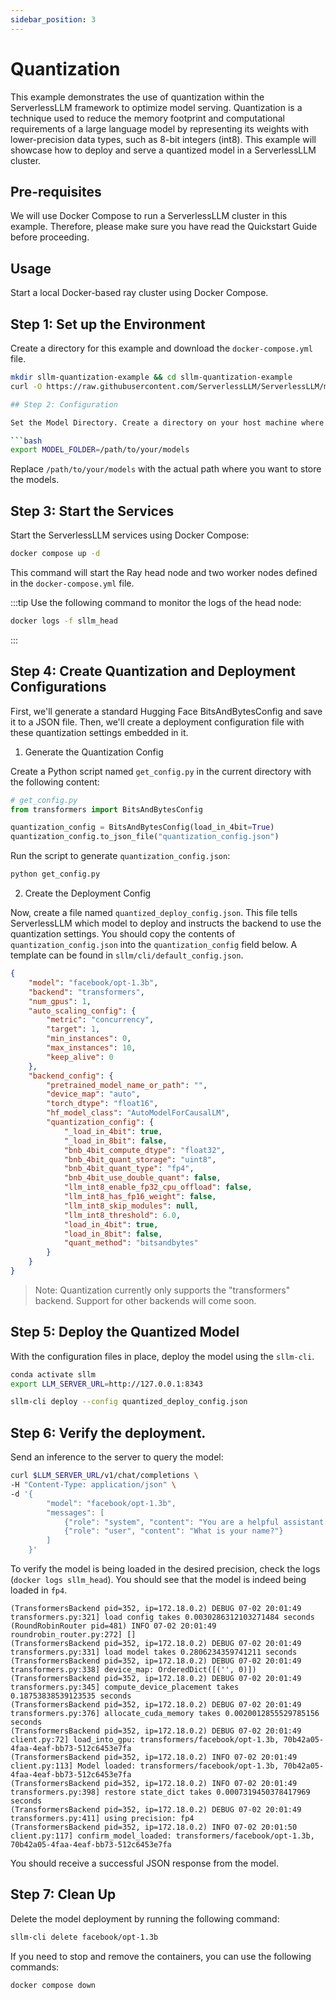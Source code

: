 ```yaml
---
sidebar_position: 3
---
```


# Quantization

This example demonstrates the use of quantization within the ServerlessLLM framework to optimize model serving. Quantization is a technique used to reduce the memory footprint and computational requirements of a large language model by representing its weights with lower-precision data types, such as 8-bit integers (int8). This example will showcase how to deploy and serve a quantized model in a ServerlessLLM cluster.

## Pre-requisites

We will use Docker Compose to run a ServerlessLLM cluster in this example. Therefore, please make sure you have read the Quickstart Guide before proceeding.

## Usage
Start a local Docker-based ray cluster using Docker Compose.

## Step 1: Set up the Environment

Create a directory for this example and download the `docker-compose.yml` file.

```bash
mkdir sllm-quantization-example && cd sllm-quantization-example
curl -O https://raw.githubusercontent.com/ServerlessLLM/ServerlessLLM/main/examples/docker/docker-compose.yml

## Step 2: Configuration

Set the Model Directory. Create a directory on your host machine where models will be stored and set the `MODEL_FOLDER` environment variable to point to this directory:

```bash
export MODEL_FOLDER=/path/to/your/models
```

Replace `/path/to/your/models` with the actual path where you want to store the models.

## Step 3: Start the Services

Start the ServerlessLLM services using Docker Compose:

```bash
docker compose up -d
```

This command will start the Ray head node and two worker nodes defined in the `docker-compose.yml` file.

:::tip
Use the following command to monitor the logs of the head node:

```bash
docker logs -f sllm_head
```
:::

## Step 4: Create Quantization and Deployment Configurations

First, we'll generate a standard Hugging Face BitsAndBytesConfig and save it to a JSON file. Then, we'll create a deployment configuration file with these quantization settings embedded in it.

1. Generate the Quantization Config

Create a Python script named `get_config.py` in the current directory with the following content:
```python
# get_config.py
from transformers import BitsAndBytesConfig

quantization_config = BitsAndBytesConfig(load_in_4bit=True)
quantization_config.to_json_file("quantization_config.json")

```

Run the script to generate `quantization_config.json`:
```bash
python get_config.py
```


2. Create the Deployment Config

Now, create a file named `quantized_deploy_config.json`. This file tells ServerlessLLM which model to deploy and instructs the backend to use the quantization settings. You should copy the contents of `quantization_config.json` into the `quantization_config` field below. A template can be found in `sllm/cli/default_config.json`.

```json
{
    "model": "facebook/opt-1.3b",
    "backend": "transformers",
    "num_gpus": 1,
    "auto_scaling_config": {
        "metric": "concurrency",
        "target": 1,
        "min_instances": 0,
        "max_instances": 10,
        "keep_alive": 0
    },
    "backend_config": {
        "pretrained_model_name_or_path": "",
        "device_map": "auto",
        "torch_dtype": "float16",
        "hf_model_class": "AutoModelForCausalLM",
        "quantization_config": {
            "_load_in_4bit": true,
            "_load_in_8bit": false,
            "bnb_4bit_compute_dtype": "float32",
            "bnb_4bit_quant_storage": "uint8",
            "bnb_4bit_quant_type": "fp4",
            "bnb_4bit_use_double_quant": false,
            "llm_int8_enable_fp32_cpu_offload": false,
            "llm_int8_has_fp16_weight": false,
            "llm_int8_skip_modules": null,
            "llm_int8_threshold": 6.0,
            "load_in_4bit": true,
            "load_in_8bit": false,
            "quant_method": "bitsandbytes"
        }
    }
}

```

> Note: Quantization currently only supports the "transformers" backend. Support for other backends will come soon.

## Step 5: Deploy the Quantized Model
With the configuration files in place, deploy the model using the `sllm-cli`.

```bash
conda activate sllm
export LLM_SERVER_URL=http://127.0.0.1:8343

sllm-cli deploy --config quantized_deploy_config.json
```

## Step 6: Verify the deployment.
Send an inference to the server to query the model:

```bash
curl $LLM_SERVER_URL/v1/chat/completions \
-H "Content-Type: application/json" \
-d '{
        "model": "facebook/opt-1.3b",
        "messages": [
            {"role": "system", "content": "You are a helpful assistant."},
            {"role": "user", "content": "What is your name?"}
        ]
    }'
```

To verify the model is being loaded in the desired precision, check the logs (`docker logs sllm_head`). You should see that the model is indeed being loaded in `fp4`.


```log
(TransformersBackend pid=352, ip=172.18.0.2) DEBUG 07-02 20:01:49 transformers.py:321] load config takes 0.0030286312103271484 seconds
(RoundRobinRouter pid=481) INFO 07-02 20:01:49 roundrobin_router.py:272] []
(TransformersBackend pid=352, ip=172.18.0.2) DEBUG 07-02 20:01:49 transformers.py:331] load model takes 0.2806234359741211 seconds
(TransformersBackend pid=352, ip=172.18.0.2) DEBUG 07-02 20:01:49 transformers.py:338] device_map: OrderedDict([('', 0)])
(TransformersBackend pid=352, ip=172.18.0.2) DEBUG 07-02 20:01:49 transformers.py:345] compute_device_placement takes 0.18753838539123535 seconds
(TransformersBackend pid=352, ip=172.18.0.2) DEBUG 07-02 20:01:49 transformers.py:376] allocate_cuda_memory takes 0.0020012855529785156 seconds
(TransformersBackend pid=352, ip=172.18.0.2) DEBUG 07-02 20:01:49 client.py:72] load_into_gpu: transformers/facebook/opt-1.3b, 70b42a05-4faa-4eaf-bb73-512c6453e7fa
(TransformersBackend pid=352, ip=172.18.0.2) INFO 07-02 20:01:49 client.py:113] Model loaded: transformers/facebook/opt-1.3b, 70b42a05-4faa-4eaf-bb73-512c6453e7fa
(TransformersBackend pid=352, ip=172.18.0.2) INFO 07-02 20:01:49 transformers.py:398] restore state_dict takes 0.0007319450378417969 seconds
(TransformersBackend pid=352, ip=172.18.0.2) DEBUG 07-02 20:01:49 transformers.py:411] using precision: fp4
(TransformersBackend pid=352, ip=172.18.0.2) INFO 07-02 20:01:50 client.py:117] confirm_model_loaded: transformers/facebook/opt-1.3b, 70b42a05-4faa-4eaf-bb73-512c6453e7fa
```

You should receive a successful JSON response from the model.

## Step 7: Clean Up

Delete the model deployment by running the following command:

```bash
sllm-cli delete facebook/opt-1.3b
```

If you need to stop and remove the containers, you can use the following commands:

```bash
docker compose down
```


